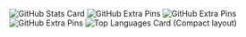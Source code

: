 ![GitHub Stats Card](https://github-readme-stats.vercel.app/api?username=HideBa)
![GitHub Extra Pins](https://github-readme-stats.vercel.app/api/pin/?username=HideBa&repo=soroha-api)
![GitHub Extra Pins](https://github-readme-stats.vercel.app/api/pin/?username=HideBa&repo=soroha-web)
![GitHub Extra Pins](https://github-readme-stats.vercel.app/api/pin/?username=HideBa&repo=tabelog_nlp)
![Top Languages Card (Compact layout)](https://github-readme-stats.vercel.app/api/top-langs/?username=HideBa&layout=compact)
<!--
**HideBa/HideBa** is a ✨ _special_ ✨ repository because its `README.md` (this file) appears on your GitHub profile.

Here are some ideas to get you started:

- 🔭 I’m currently working on ...
- 🌱 I’m currently learning ...
- 👯 I’m looking to collaborate on ...
- 🤔 I’m looking for help with ...
- 💬 Ask me about ...
- 📫 How to reach me: ...
- 😄 Pronouns: ...
- ⚡ Fun fact: ...
-->
